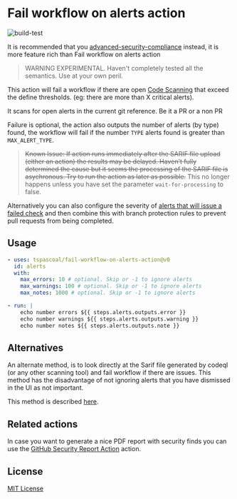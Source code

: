# Fail workflow on alerts action

![build-test](https://github.com/tspascoal/fail-workflow-on-alerts-action/actions/workflows/test.yml/badge.svg)

It is recommended that you [advanced-security-compliance](https://github.com/GeekMasher/advanced-security-compliance) instead, it is more feature rich than Fail workflow on alerts action

> WARNING EXPERIMENTAL. Haven't completely tested all the semantics. Use at your own peril.

This action will fail a workflow if there are open [Code Scanning](https://docs.github.com/en/code-security/secure-coding/about-code-scanning) that exceed the define thresholds. (eg: there are more than X critical alerts).

It scans for open alerts in the current git reference. Be it a PR or a non PR

Failure is optional, the action also outputs the number of alerts (by type) found, the workflow will fail if the number `TYPE` alerts found is greater than `MAX_ALERT_TYPE`.

> ~~Known Issue: If action runs immediately after the SARIF file upload (either an action) the results may be delayed. Haven't fully determined the cause but it seems the processing of the SARIF file is asychronous. Try to run the action as later as possible.~~ This no longer happens unless you have set the parameter `wait-for-processing` to false. 

Alternatively you can also configure the severity of [alerts that will issue a failed check](https://docs.github.com/en/code-security/secure-coding/automatically-scanning-your-code-for-vulnerabilities-and-errors/configuring-code-scanning#defining-the-alert-severities-causing-pull-request-check-failure) and then combine this with branch protection rules to prevent pull requests from being completed.

## Usage

```YAML
- uses: tspascoal/fail-workflow-on-alerts-action@v0
  id: alerts
  with:
    max_errors: 10 # optional. Skip or -1 to ignore alerts
    max_warnings: 100 # optional. Skip or -1 to ignore alerts
    max_notes: 1000 # optional. Skip or -1 to ignore alerts

- run: |
    echo number errors ${{ steps.alerts.outputs.error }}
    echo number warnings ${{ steps.alerts.outputs.warning }}
    echo number notes ${{ steps.alerts.outputs.note }}
```

## Alternatives

An alternate method, is to look directly at the Sarif file generated by codeql (or any other scanning tool) and fail workflow if there are issues. This method has the disadvantage of not ignoring alerts that you have dismissed in the UI as not important.

This method is described [here](https://josh-ops.com/posts/github-codeql-pr/).

## Related actions

In case you want to generate a nice PDF report with security finds you can use the [GitHub Security Report Action](https://github.com/marketplace/actions/github-security-report-action) action.

## License

[MIT License](LICENSE)
